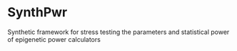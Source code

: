 # SynthPwr
Synthetic framework for stress testing the parameters and statistical power of epigenetic power calculators
